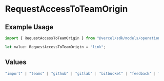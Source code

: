 # RequestAccessToTeamOrigin

## Example Usage

```typescript
import { RequestAccessToTeamOrigin } from "@vercel/sdk/models/operations/requestaccesstoteam.js";

let value: RequestAccessToTeamOrigin = "link";
```

## Values

```typescript
"import" | "teams" | "github" | "gitlab" | "bitbucket" | "feedback" | "organization-teams" | "mail" | "link" | "saml" | "dsync"
```